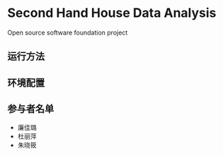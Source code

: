# Second Hand House Data Analysis
Open source software foundation project

## 运行方法


## 环境配置


## 参与者名单
* 廉佳璐
* 杜丽萍
* 朱晓筱
